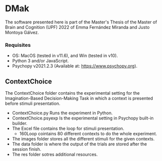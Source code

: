 # DMak

The software presented here is part of the Master's Thesis of the Master of Brain and Cognition (UPF) 2022 of Emma Fernández Miranda and Justo Montoya Gálvez. 

### Requisites

- OS: MacOS (tested in v11.6), and Win (tested in v10). 
- Python 3 and/or JavaScript.
- Psychopy v2021.2.3 (Available at: https://www.psychopy.org).

## ContextChoice
The ContextChoice folder contains the experimental setting for the Imagination-Based Decision-Making Task in which a context is presented before stimuli presentation.
- ContextChoice.py Runs the experiment in Python. 
- ContextChoice.psyexp Is the experimental setting in Psychopy built-in builder.
- The Excel file contains the loop for stimuli presentation.
  - 160Loop cointains 80 different contexts to do the whole experiment.
- The images folder stores all the different stimuli for the given contexts.
- The data folder is where the output of the trials are stored after the session finish.
- The res folder sotres additional resources.  
